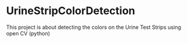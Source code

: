 # UrineStripColorDetection
This project is about detecting the colors on the Urine Test Strips using open CV (python)
